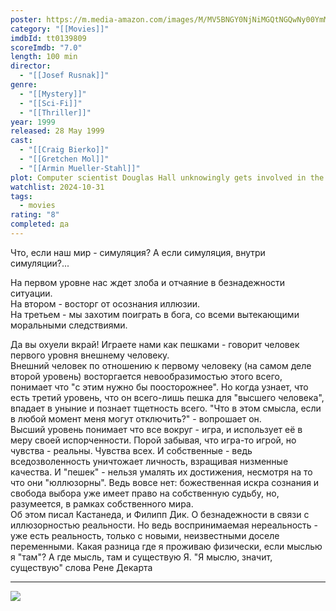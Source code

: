 ```yaml
---
poster: https://m.media-amazon.com/images/M/MV5BNGY0NjNiMGQtNGQwNy00YmMwLThhZmQtNzQ1OWUwOTE3NzhjXkEyXkFqcGc@._V1_SX300.jpg
category: "[[Movies]]"
imdbId: tt0139809
scoreImdb: "7.0"
length: 100 min
director:
  - "[[Josef Rusnak]]"
genre:
  - "[[Mystery]]"
  - "[[Sci-Fi]]"
  - "[[Thriller]]"
year: 1999
released: 28 May 1999
cast:
  - "[[Craig Bierko]]"
  - "[[Gretchen Mol]]"
  - "[[Armin Mueller-Stahl]]"
plot: Computer scientist Douglas Hall unknowingly gets involved in the murder of his colleague, Hannon Fuller, a computer genius, who is killed just before the testing of his newly launched virtual reality simulation programme.
watchlist: 2024-10-31
tags:
  - movies
rating: "8"
completed: да
---
```

Что, если наш мир - симуляция? А если симуляция, внутри симуляции?...

На первом уровне нас ждет злоба и отчаяние в безнадежности ситуации.  
На втором - восторг от осознания иллюзии.  
На третьем - мы захотим поиграть в бога, со всеми вытекающими моральными следствиями.

Да вы охуели вкрай! Играете нами как пешками - говорит человек первого уровня внешнему человеку.  
Внешний человек по отношению к первому человеку (на самом деле второй уровень) восторгается невообразимостью этого всего, понимает что "с этим нужно бы поосторожнее". Но когда узнает, что есть третий уровень, что он всего-лишь пешка для "высшего человека", впадает в уныние и познает тщетность всего. "Что в этом смысла, если в любой момент меня могут отключить?" - вопрошает он.  
Высший уровень понимает что все вокруг - игра, и использует её в меру своей испорченности. Порой забывая, что игра-то игрой, но чувства - реальны. Чувства всех. И собственные - ведь вседозволенность уничтожает личность, взращивая низменные качества. И "пешек" - нельзя умалять их достижения, несмотря на то что они "юллюзорны". Ведь вовсе нет: божественная искра сознания и свобода выбора уже имеет право на собственную судьбу, но, разумеется, в рамках собственного мира.  
Об этом писал Кастанеда, и Филипп Дик. О безнадежности в связи с иллюзорностью реальности. Но ведь воспринимаемая нереальность - уже есть реальность, только с новыми, неизвестными доселе переменными. Какая разница где я проживаю физически, если мыслью я "там"? А где мысль, там и существую Я. "Я мыслю, значит, существую" слова Рене Декарта

---
![](https://m.media-amazon.com/images/M/MV5BNGY0NjNiMGQtNGQwNy00YmMwLThhZmQtNzQ1OWUwOTE3NzhjXkEyXkFqcGc@._V1_SX300.jpg)